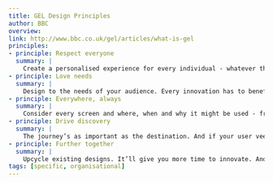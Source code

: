 ```yaml
---
title: GEL Design Principles
author: BBC
overview:
link: http://www.bbc.co.uk/gel/articles/what-is-gel
principles:
- principle: Respect everyone
  summary: |
    Create a personalised experience for every individual - whatever their needs, schedule and interests.
- principle: Love needs
  summary: |
    Design to the needs of your audience. Every innovation has to benefit or delight them.
- principle: Everywhere, always
  summary: |
    Consider every screen and where, when and why it might be used - from the armchair to the Arctic.
- principle: Drive discovery
  summary: |
    The journey’s as important as the destination. And if your user veers off in a new, exciting direction along the way, all the better.
- principle: Further together
  summary: |
    Upcycle existing designs. It’ll give you more time to innovate. And the greater consistency will encourage greater exploration of the BBC, Online.
tags: [specific, organisational]
---
```

